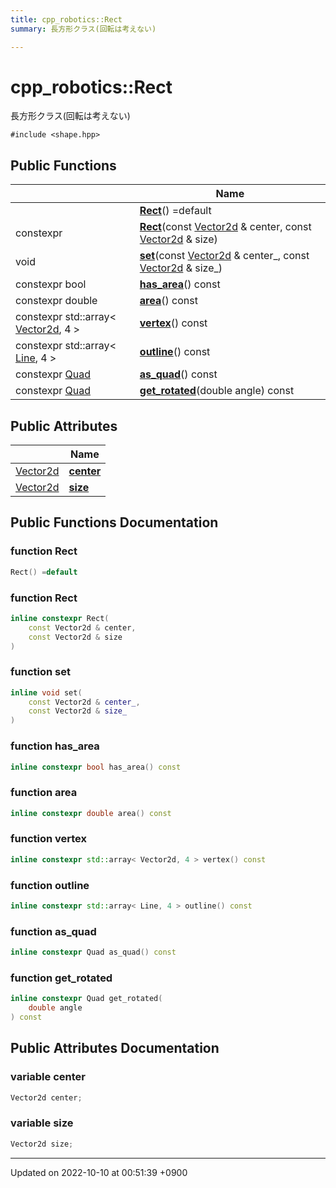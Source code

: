 ```yaml
---
title: cpp_robotics::Rect
summary: 長方形クラス(回転は考えない) 

---
```


# cpp_robotics::Rect



長方形クラス(回転は考えない) 


`#include <shape.hpp>`

## Public Functions

|                | Name           |
| -------------- | -------------- |
| | **[Rect](/cpp_robotics/doxybook/Classes/structcpp__robotics_1_1Rect/#function-rect)**() =default |
| constexpr | **[Rect](/cpp_robotics/doxybook/Classes/structcpp__robotics_1_1Rect/#function-rect)**(const [Vector2d](/cpp_robotics/doxybook/Namespaces/namespacecpp__robotics/#using-vector2d) & center, const [Vector2d](/cpp_robotics/doxybook/Namespaces/namespacecpp__robotics/#using-vector2d) & size) |
| void | **[set](/cpp_robotics/doxybook/Classes/structcpp__robotics_1_1Rect/#function-set)**(const [Vector2d](/cpp_robotics/doxybook/Namespaces/namespacecpp__robotics/#using-vector2d) & center_, const [Vector2d](/cpp_robotics/doxybook/Namespaces/namespacecpp__robotics/#using-vector2d) & size_) |
| constexpr bool | **[has_area](/cpp_robotics/doxybook/Classes/structcpp__robotics_1_1Rect/#function-has-area)**() const |
| constexpr double | **[area](/cpp_robotics/doxybook/Classes/structcpp__robotics_1_1Rect/#function-area)**() const |
| constexpr std::array< [Vector2d](/cpp_robotics/doxybook/Namespaces/namespacecpp__robotics/#using-vector2d), 4 > | **[vertex](/cpp_robotics/doxybook/Classes/structcpp__robotics_1_1Rect/#function-vertex)**() const |
| constexpr std::array< [Line](/cpp_robotics/doxybook/Classes/structcpp__robotics_1_1Line/), 4 > | **[outline](/cpp_robotics/doxybook/Classes/structcpp__robotics_1_1Rect/#function-outline)**() const |
| constexpr [Quad](/cpp_robotics/doxybook/Classes/structcpp__robotics_1_1Quad/) | **[as_quad](/cpp_robotics/doxybook/Classes/structcpp__robotics_1_1Rect/#function-as-quad)**() const |
| constexpr [Quad](/cpp_robotics/doxybook/Classes/structcpp__robotics_1_1Quad/) | **[get_rotated](/cpp_robotics/doxybook/Classes/structcpp__robotics_1_1Rect/#function-get-rotated)**(double angle) const |

## Public Attributes

|                | Name           |
| -------------- | -------------- |
| [Vector2d](/cpp_robotics/doxybook/Namespaces/namespacecpp__robotics/#using-vector2d) | **[center](/cpp_robotics/doxybook/Classes/structcpp__robotics_1_1Rect/#variable-center)**  |
| [Vector2d](/cpp_robotics/doxybook/Namespaces/namespacecpp__robotics/#using-vector2d) | **[size](/cpp_robotics/doxybook/Classes/structcpp__robotics_1_1Rect/#variable-size)**  |

## Public Functions Documentation

### function Rect

```cpp
Rect() =default
```


### function Rect

```cpp
inline constexpr Rect(
    const Vector2d & center,
    const Vector2d & size
)
```


### function set

```cpp
inline void set(
    const Vector2d & center_,
    const Vector2d & size_
)
```


### function has_area

```cpp
inline constexpr bool has_area() const
```


### function area

```cpp
inline constexpr double area() const
```


### function vertex

```cpp
inline constexpr std::array< Vector2d, 4 > vertex() const
```


### function outline

```cpp
inline constexpr std::array< Line, 4 > outline() const
```


### function as_quad

```cpp
inline constexpr Quad as_quad() const
```


### function get_rotated

```cpp
inline constexpr Quad get_rotated(
    double angle
) const
```


## Public Attributes Documentation

### variable center

```cpp
Vector2d center;
```


### variable size

```cpp
Vector2d size;
```


-------------------------------

Updated on 2022-10-10 at 00:51:39 +0900